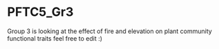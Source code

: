 # PFTC5_Gr3
Group 3 is looking at the effect of fire and elevation on plant community functional traits
feel free to edit :)
